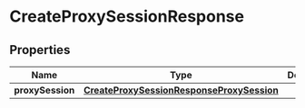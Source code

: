

# CreateProxySessionResponse


## Properties

| Name | Type | Description | Notes |
|------------ | ------------- | ------------- | -------------|
|**proxySession** | [**CreateProxySessionResponseProxySession**](CreateProxySessionResponseProxySession.md) |  |  [optional] |



